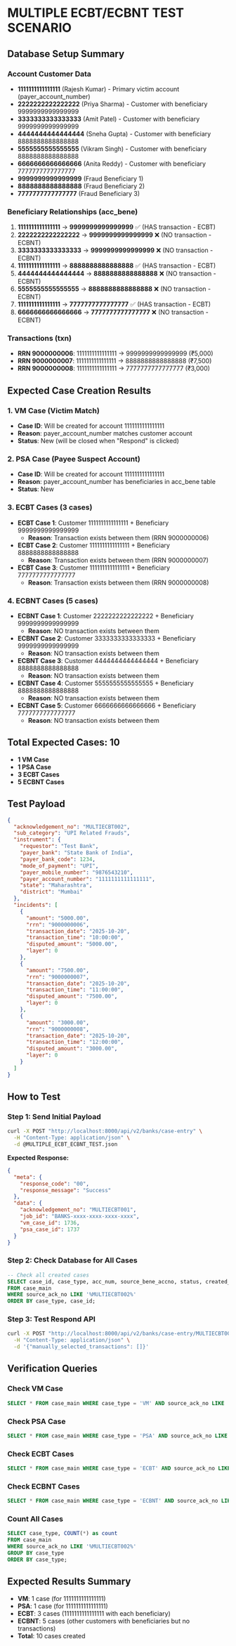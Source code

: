 # MULTIPLE ECBT/ECBNT TEST SCENARIO

## Database Setup Summary

### Account Customer Data
- **1111111111111111** (Rajesh Kumar) - Primary victim account (payer_account_number)
- **2222222222222222** (Priya Sharma) - Customer with beneficiary 9999999999999999
- **3333333333333333** (Amit Patel) - Customer with beneficiary 9999999999999999  
- **4444444444444444** (Sneha Gupta) - Customer with beneficiary 8888888888888888
- **5555555555555555** (Vikram Singh) - Customer with beneficiary 8888888888888888
- **6666666666666666** (Anita Reddy) - Customer with beneficiary 7777777777777777
- **9999999999999999** (Fraud Beneficiary 1)
- **8888888888888888** (Fraud Beneficiary 2)  
- **7777777777777777** (Fraud Beneficiary 3)

### Beneficiary Relationships (acc_bene)
1. **1111111111111111** → **9999999999999999** ✅ (HAS transaction - ECBT)
2. **2222222222222222** → **9999999999999999** ❌ (NO transaction - ECBNT)
3. **3333333333333333** → **9999999999999999** ❌ (NO transaction - ECBNT)
4. **1111111111111111** → **8888888888888888** ✅ (HAS transaction - ECBT)
5. **4444444444444444** → **8888888888888888** ❌ (NO transaction - ECBNT)
6. **5555555555555555** → **8888888888888888** ❌ (NO transaction - ECBNT)
7. **1111111111111111** → **7777777777777777** ✅ (HAS transaction - ECBT)
8. **6666666666666666** → **7777777777777777** ❌ (NO transaction - ECBNT)

### Transactions (txn)
- **RRN 9000000006**: 1111111111111111 → 9999999999999999 (₹5,000)
- **RRN 9000000007**: 1111111111111111 → 8888888888888888 (₹7,500)  
- **RRN 9000000008**: 1111111111111111 → 7777777777777777 (₹3,000)

## Expected Case Creation Results

### 1. VM Case (Victim Match)
- **Case ID**: Will be created for account 1111111111111111
- **Reason**: payer_account_number matches customer account
- **Status**: New (will be closed when "Respond" is clicked)

### 2. PSA Case (Payee Suspect Account)
- **Case ID**: Will be created for account 1111111111111111
- **Reason**: payer_account_number has beneficiaries in acc_bene table
- **Status**: New

### 3. ECBT Cases (3 cases)
- **ECBT Case 1**: Customer 1111111111111111 + Beneficiary 9999999999999999
  - **Reason**: Transaction exists between them (RRN 9000000006)
- **ECBT Case 2**: Customer 1111111111111111 + Beneficiary 8888888888888888  
  - **Reason**: Transaction exists between them (RRN 9000000007)
- **ECBT Case 3**: Customer 1111111111111111 + Beneficiary 7777777777777777
  - **Reason**: Transaction exists between them (RRN 9000000008)

### 4. ECBNT Cases (5 cases)
- **ECBNT Case 1**: Customer 2222222222222222 + Beneficiary 9999999999999999
  - **Reason**: NO transaction exists between them
- **ECBNT Case 2**: Customer 3333333333333333 + Beneficiary 9999999999999999
  - **Reason**: NO transaction exists between them  
- **ECBNT Case 3**: Customer 4444444444444444 + Beneficiary 8888888888888888
  - **Reason**: NO transaction exists between them
- **ECBNT Case 4**: Customer 5555555555555555 + Beneficiary 8888888888888888
  - **Reason**: NO transaction exists between them
- **ECBNT Case 5**: Customer 6666666666666666 + Beneficiary 7777777777777777
  - **Reason**: NO transaction exists between them

## Total Expected Cases: 10
- **1 VM Case**
- **1 PSA Case** 
- **3 ECBT Cases**
- **5 ECBNT Cases**

## Test Payload
```json
{
  "acknowledgement_no": "MULTIECBT002",
  "sub_category": "UPI Related Frauds",
  "instrument": {
    "requestor": "Test Bank",
    "payer_bank": "State Bank of India",
    "payer_bank_code": 1234,
    "mode_of_payment": "UPI",
    "payer_mobile_number": "9876543210",
    "payer_account_number": "1111111111111111",
    "state": "Maharashtra",
    "district": "Mumbai"
  },
  "incidents": [
    {
      "amount": "5000.00",
      "rrn": "9000000006",
      "transaction_date": "2025-10-20",
      "transaction_time": "10:00:00",
      "disputed_amount": "5000.00",
      "layer": 0
    },
    {
      "amount": "7500.00",
      "rrn": "9000000007",
      "transaction_date": "2025-10-20",
      "transaction_time": "11:00:00",
      "disputed_amount": "7500.00",
      "layer": 0
    },
    {
      "amount": "3000.00",
      "rrn": "9000000008",
      "transaction_date": "2025-10-20",
      "transaction_time": "12:00:00",
      "disputed_amount": "3000.00",
      "layer": 0
    }
  ]
}
```

## How to Test

### Step 1: Send Initial Payload
```bash
curl -X POST "http://localhost:8000/api/v2/banks/case-entry" \
  -H "Content-Type: application/json" \
  -d @MULTIPLE_ECBT_ECBNT_TEST.json
```

**Expected Response:**
```json
{
  "meta": {
    "response_code": "00",
    "response_message": "Success"
  },
  "data": {
    "acknowledgement_no": "MULTIECBT001",
    "job_id": "BANKS-xxxx-xxxx-xxxx-xxxx",
    "vm_case_id": 1736,
    "psa_case_id": 1737
  }
}
```

### Step 2: Check Database for All Cases
```sql
-- Check all created cases
SELECT case_id, case_type, acc_num, source_bene_accno, status, created_at 
FROM case_main 
WHERE source_ack_no LIKE '%MULTIECBT002%' 
ORDER BY case_type, case_id;
```

### Step 3: Test Respond API
```bash
curl -X POST "http://localhost:8000/api/v2/banks/case-entry/MULTIECBT001/respond" \
  -H "Content-Type: application/json" \
  -d '{"manually_selected_transactions": []}'
```

## Verification Queries

### Check VM Case
```sql
SELECT * FROM case_main WHERE case_type = 'VM' AND source_ack_no LIKE '%MULTIECBT001%';
```

### Check PSA Case  
```sql
SELECT * FROM case_main WHERE case_type = 'PSA' AND source_ack_no LIKE '%MULTIECBT001%';
```

### Check ECBT Cases
```sql
SELECT * FROM case_main WHERE case_type = 'ECBT' AND source_ack_no LIKE '%MULTIECBT001%';
```

### Check ECBNT Cases
```sql
SELECT * FROM case_main WHERE case_type = 'ECBNT' AND source_ack_no LIKE '%MULTIECBT001%';
```

### Count All Cases
```sql
SELECT case_type, COUNT(*) as count 
FROM case_main 
WHERE source_ack_no LIKE '%MULTIECBT002%' 
GROUP BY case_type 
ORDER BY case_type;
```

## Expected Results Summary
- **VM**: 1 case (for 1111111111111111)
- **PSA**: 1 case (for 1111111111111111) 
- **ECBT**: 3 cases (1111111111111111 with each beneficiary)
- **ECBNT**: 5 cases (other customers with beneficiaries but no transactions)
- **Total**: 10 cases created
